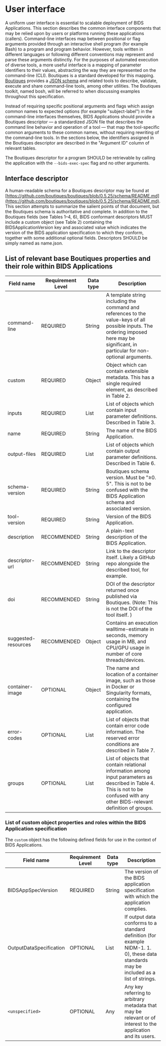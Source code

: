 # User interface

A uniform user interface is essential to scalable deployment of BIDS
Applications. This section describes the common interface components that may be
relied upon by users or platforms running these applications (callers).
Command-line interfaces map between positional or flag arguments provided
through an interactive shell program (for example Bash) to a program and program
behavior. However, tools written in different languages or following different
conventions may represent and parse these arguments distinctly. For the purposes
of automated execution of diverse tools, a more useful interface is a mapping of
parameter identifiers to their values, abstracting the way they are represented
on the command-line (CLI). Boutiques is a standard developed for this mapping.
[Boutiques](https://github.com/boutiques/boutiques) provides a
[JSON schema](https://github.com/boutiques/boutiques/tree/master/schema) and
related tools to describe, validate, execute and share command-line tools, among
other utilities. The Boutiques toolkit, named bosh, will be referred to when
discussing examples throughout this specification.

Instead of requiring specific positional arguments and flags which assign common
names to expected options (for example "subject-label") in the command-line interfaces
themselves, BIDS Applications should provide a Boutiques descriptor — a
standardized JSON file that describes the command line behavior and operation of
a tool — that map the tool-specific common arguments to these common names,
without requiring rewriting of the command-line tools. In the sections below,
the identifiers assigned in the Boutiques descriptor are described in the
"Argument ID" column of relevant tables.

The Boutiques descriptor for a program SHOULD be retrievable by calling the
application with the `--bids-exec-spec` flag and no other arguments.

## Interface descriptor

A human-readable schema for a Boutiques descriptor may be found at
[https://github.com/boutiques/boutiques/blob/0.5.25/schema/README.md](https://github.com/boutiques/boutiques/blob/0.5.25/schema/README.md).
This section attempts to summarize the salient points of that document, but the
Boutiques schema is authoritative and complete. In addition to the Boutiques
fields (see Tables 1–4, 6), BIDS conformant descriptors MUST include a custom
object (see Table 2) containing the BIDSApplicationVersion key and associated
value which indicates the version of the BIDS application specification to which
they conform, together with some additional optional fields. Descriptors SHOULD
be simply named as name.json.

## List of relevant base Boutiques properties and their role within BIDS Applications

| Field name          | Requirement Level | Data type | Description                                                                                                                                                                               |
|---------------------|-------------------|-----------|-------------------------------------------------------------------------------------------------------------------------------------------------------------------------------------------|
| command-line        | REQUIRED          | String    | A template string including the command and references to the value-keys of all possible inputs.  The ordering imposed here may be significant, in particular for non-optional arguments. |
| custom              | REQUIRED          | Object    | Object which can contain extensible metadata.  This has a single required element, as described in Table 2.                                                                               |
| inputs              | REQUIRED          | List      | List of objects which contain input parameter definitions.  Described in Table 3.                                                                                                         |
| name                | REQUIRED          | String    | The name of the BIDS Application.                                                                                                                                                         |
| output-files        | REQUIRED          | List      | List of objects which contain output parameter definitions.  Described in Table 6.                                                                                                        |
| schema-version      | REQUIRED          | String    | Boutiques schema version.  Must be "≥0. 5".  This is not to be confused with the BIDS Application schema and associated version.                                                          |
| tool-version        | REQUIRED          | String    | Version of the BIDS Application.                                                                                                                                                          |
| description         | RECOMMENDED       | String    | A plain-text description of the BIDS Application.                                                                                                                                         |
| descriptor-url      | RECOMMENDED       | String    | Link to the descriptor itself.  Likely a GitHub repo alongside the described tool, for example.                                                                                           |
| doi                 | RECOMMENDED       | String    | DOI of the descriptor returned once published via Boutiques.  (Note: This is not the DOI of the tool itself. )                                                                            |
| suggested-resources | RECOMMENDED       | Object    | Contains an execution walltime-estimate in seconds, memory usage in MB, and CPU/GPU usage in number of core threads/devices.                                                              |
| container-image     | OPTIONAL          | Object    | The name and location of a container image, such as those in Docker or Singularity formats, containing the configured application.                                                        |
| error-codes         | OPTIONAL          | List      | List of objects that contain error code information.  The reserved error conditions are described in Table 7.                                                                             |
| groups              | OPTIONAL          | List      | List of objects that contain relational information among input parameters as described in Table 4.  This is not to be confused with any other BIDS-relevant definition of groups.        |

### List of custom object properties and roles within the BIDS Application specification

The `custom` object has the following defined fields for use in the context of BIDS Applications.

| Field name              | Requirement Level | Data type | Description                                                                                                                             |
|-------------------------|-------------------|-----------|-----------------------------------------------------------------------------------------------------------------------------------------|
| BIDSAppSpecVersion      | REQUIRED          | String    | The version of the BIDS application specification with which the application complies.                                                  |
| OutputDataSpecification | OPTIONAL          | List      | If output data conforms to a standard definition (for example NIDM-1. 1. 0), these data standards may be included as a list of strings. |
| `<unspecified>`         | OPTIONAL          | Any       | Any key referring to arbitrary metadata that may be relevant or of interest to the application and its users.                           |

